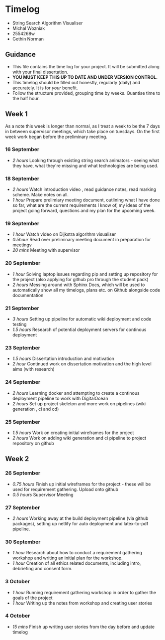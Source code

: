 # Timelog

* String Search Algorithm Visualiser
* Michal Wozniak
* 2554268w
* Gethin Norman

## Guidance

* This file contains the time log for your project. It will be submitted along with your final dissertation.
* **YOU MUST KEEP THIS UP TO DATE AND UNDER VERSION CONTROL.**
* This timelog should be filled out honestly, regularly (daily) and accurately. It is for *your* benefit.
* Follow the structure provided, grouping time by weeks.  Quantise time to the half hour.

## Week 1 
  
As a note this week is longer than normal, as I treat a week to be the 7 days in between supervisor meetings, which take place on tuesdays. On the first week work began before the preliminary meeting. 
### 16 September   

* *2 hours* Looking through existing string search animators - seeing what they have, what they're missing and what technologies are being used.
  
### 18 September 
 
* *2 hours* Watch introduction video , read guidance notes, read marking scheme. Make notes on all. 
* *1 hour* Prepare prelimiary meeting document, outlining what I have done so far, what are the current requirements I know of, my ideas of the project going forward, questions and my plan for the upcoming week.
 
### 19 September 
* *1 hour* Watch video on Dijkstra algorithm visualiser 
* *0.5hour* Read over preliminary meeting document in preparation for meetingv 
* *20 mins* Meeting with supervisor 
 
### 20 September 
* *1 hour* Solving laptop issues regarding pip and setting up repository for the project (also applying for github pro through the student pack) 
* *2 hours* Messing around with Sphinx Docs, which will be used to automatically show all my timelogs, plans etc. on Github alongside code documentation 
 
### 21 September 
* *3 hours* Setting up pipeline for automatic wiki deployment and code testing  
* *1.5 hours* Research of potential deployment servers for continous deployment 

### 23 September 
* *1.5 hours* Dissertation introduction and motivation 
* *2 hour* Continued work on dissertation motivation and the high level aims (with research) 
  
### 24 September
* *2 hours* Learning docker and attempting to create a continous deployment pipeline to work with DigitalOcean 
* *2 hours* Set up project skeleton and more work on pipelines (wiki generation , ci and cd) 
 
### 25 September  
* *1.5 hours* Work on creating initial wireframes for the project  
* *2 hours* Work on adding wiki generation and ci pipeline to project repository on github 
 
## Week 2  
 
### 26 September  
 
* *0.75 hours* Finish up initial wireframes for the project - these will be used for requirement gathering. Upload onto github 
* *0.5 hours* Supervisor Meeting
 
### 27 September 
 
* *2 hours* Working away at the build deployment pipeline (via github packages), setting up netlify for auto deployment and latex-to-pdf pipeline.

### 30 September 
 
* *1 hour* Research about how to conduct a requirement gathering workshop and writing an initial plan for the workshop. 
* *1 hour* Creation of  all ethics related documents, including intro, debriefing and consent form.  
 
### 3 October 
 
* *1 hour* Running requirement gathering workshop in order to gather the goals of the project 
* *1 hour* Writing up the notes from workshop and creating user stories 
 
### 4 October 
 
* *15 mins* Finish up writing user stories from the day before and update timelog